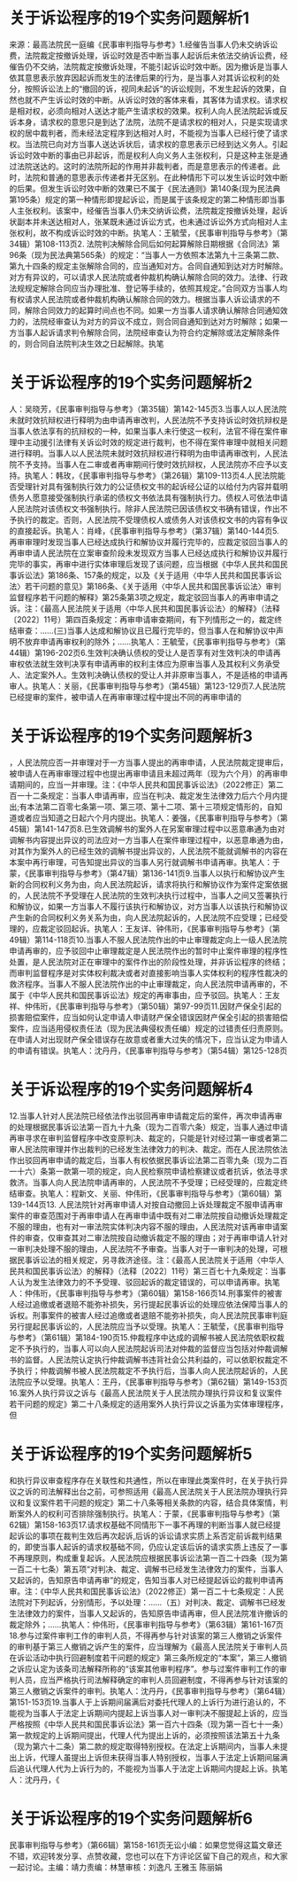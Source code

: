 # 关于诉讼程序的19个实务问题解析1

来源：最高法院民一庭编《民事审判指导与参考》1.经催告当事人仍未交纳诉讼费，法院裁定按撤诉处理，诉讼时效是否中断当事人起诉后未依法交纳诉讼费，经催告仍不交纳，法院裁定按撤诉处理，不能引起诉讼时效中断。因为撤诉是当事人依其意思表示放弃因起诉而发生的法律后果的行为，是当事人对其诉讼权利的处分，按照诉讼法上的“撤回的诉，视同未起诉”的诉讼规则，不发生起诉的效果，自然也就不产生诉讼时效的中断。从诉讼时效的客体来看，其客体为请求权。请求权是相对权，必须向相对人送达才能产生请求权的效果。权利人向人民法院起诉或反诉本身，请求权的意思只是到达了法院，法院不是请求权的相对人，只是实现请求权的居中裁判者，而未经法定程序到达相对人时，不能视为当事人已经行使了请求权。当法院已向对方当事人送达诉状后，请求权的意思表示已经到达义务人。引起诉讼时效中断的事由已非起诉，而是权利人向义务人主张权利，只是这种主张是通过法院送达的。这时的法院所起的作用并非裁判者，而是意思表示的传递者。此时，法院和普通的意思表示传递者并无区别。在此种情形下可以发生诉讼时效中断的后果。但发生诉讼时效中断的效果已不属于《民法通则》第140条(现为民法典第195条）规定的第一种情形即提起诉讼，而是属于该条规定的第二种情形即当事人主张权利。该案中，经催告当事人仍未交纳诉讼费，法院裁定按撤诉处理，起诉状副本并未送达相对人，张某既未通过诉讼方式，也未通过诉讼外方式向相对人主张权利，故不构成诉讼时效的中断。执笔人：王毓莹，《民事审判指导与参考》（第34辑）第108-113页2. 法院判决解除合同后如何起算解除日期根据《合同法》第96条（现为民法典第565条）的规定：“当事人一方依照本法第九十三条第二款、第九十四条的规定主张解除合同的，应当通知对方。合同自通知到达对方时解除。对方有异议的，可以请求人民法院或者仲裁机构确认解除合同的效力。法律、行政法规规定解除合同应当办理批准、登记等手续的，依照其规定。”合同双方当事人均有权请求人民法院或者仲裁机构确认解除合同的效力。根据当事人诉讼请求的不同，解除合同效力的起算时间点也不同。如果一方当事人请求确认解除合同通知效力的，法院经审查认为对方的异议不成立，则合同自通知到达对方时解除；如果一方当事人起诉请求判令解除合同，法院经审查认为符合约定解除或法定解除条件的，则合同自法院判决生效之日起解除。执笔

# 关于诉讼程序的19个实务问题解析2

人：吴晓芳，《民事审判指导与参考》（第35辑）第142-145页3.当事人以人民法院未就时效抗辩权进行释明为由申请再审改判，人民法院不予支持诉讼时效抗辩权是当事人依法享有的抗辩权的一种，如果当事人未行使这一权利，法官不得在案件审理中主动援引法律有关诉讼时效的规定进行裁判，也不得在案件审理中就相关问题进行释明。当事人以人民法院未就时效抗辩权进行释明为由申请再审改判，人民法院不予支持。当事人在二审或者再审期间行使时效抗辩权，人民法院亦不应予以支持。执笔人：韩玫，《民事审判指导与参考》（第26辑）第109-113页4.人民法院能否受理针对具有强制执行效力的公证债权文书的起诉经公证的以给付为内容并载明债务人愿意接受强制执行承诺的债权文书依法具有强制执行力。债权人可依法申请人民法院对该债权文书强制执行。除非人民法院已因该债权文书确有错误，作出不予执行的裁定。否则，人民法院不受理债权人或债务人对该债权文书的内容有争议的直接起诉。执笔人：肖峰，《民事审判指导与参考》（第37辑）第140-144页5. 再审审理时发现当事人已经达成执行和解协议并履行完毕的，应裁定驳回当事人的再审申请人民法院在立案审查阶段未发现双方当事人已经达成执行和解协议并履行完毕的事实，再审中进行实体审理后发现了该问题，应当根据《中华人民共和国民事诉讼法》第186条、157条的规定，以及《关于适用〈中华人民共和国民事诉讼法〉若干问题的意见》第186条、《关于适用〈中华人民共和国民事诉讼法〉审判监督程序若干问题的解释》第25条第3项之规定，裁定驳回当事人的再审申请之诉。注：《最高人民法院关于适用〈中华人民共和国民事诉讼法〉的解释》（法释〔2022〕11号）第四百条规定：再审申请审查期间，有下列情形之一的，裁定终结审查：……(三)当事人达成和解协议且已履行完毕的，但当事人在和解协议中声明不放弃申请再审权利的除外；……执笔人：王毓莹，《民事审判指导与参考》（第44辑）第196-202页6.生效判决确认债权的受让人是否享有对生效判决的申请再审权依法就生效判决享有申请再审的权利主体应为原审当事人及其权利义务承受人、法定案外人。生效判决确认债权的受让人并非原审当事人，不是适格的申请再审人。执笔人：关丽，《民事审判指导与参考》（第45辑）第123-129页7.人民法院已经提审的案件，被申请人在再审审理过程中提出不同的再审申请的

# 关于诉讼程序的19个实务问题解析3

，人民法院应否一并审理对于一方当事人提出的再审申请，人民法院裁定提审后，被申请人在再审审理过程中也提出再审申请且未超过两年（现为六个月）的再审申请期间的，应当一并审理。注：《中华人民共和国民事诉讼法》（2022修正）第二百一十二条规定：当事人申请再审，应当在判决、裁定发生法律效力后六个月内提出;有本法第二百零七条第一项、第三项、第十二项、第十三项规定情形的，自知道或者应当知道之日起六个月内提出。执笔人：姜强，《民事审判指导与参考》（第45辑）第141-147页8.已生效调解书的案外人在另案审理过程中以恶意串通为由对调解书内容提出异议的司法应对一方当事人在案件审理过程中，以恶意串通为由，对其作为案外人的已经生效的调解书提出异议的，人民法院不能就调解书的内容在本案中再行审理，可告知提出异议的当事人另行就调解书申请再审。执笔人：于蒙，《民事审判指导与参考》（第47辑）第136-141页9.当事人以执行和解协议产生新的合同权利义务为由，向人民法院起诉，请求将执行和解协议作为案件定案依据的，人民法院不予受理在人民法院的生效判决执行过程中，当事人之间又签署执行和解协议，如果一方当事人不履行该执行和解协议，对方当事人以该执行和解协议产生新的合同权利义务关系为由，向人民法院起诉的，人民法院不应受理；已经受理的，应裁定驳回起诉。执笔人：王友详、钟伟珩，《民事审判指导与参考》（第49辑）第114-118页10.当事人不服人民法院作出的中止审理裁定向上一级人民法院申请再审的，应予驳回中止审理裁定是人民法院作出的暂时中止案件审理的程序性处置，是人民法院对正在审理中的案件作出的阶段性处理，并非诉讼程序的终结；而审判监督程序是对实体权利裁决或者对直接影响当事人实体权利的程序性裁决的救济程序。当事人不服人民法院作出的中止审理裁定，向人民法院申请再审的，不属于《中华人民共和国民事诉讼法》规定的再审事由，应予驳回。执笔人：王友祥、仲伟珩，《民事审判指导与参考》（第50辑）第97-99页11.因财产保全引起的损害赔偿案件，应当如何认定申请人申请财产保全错误因财产保全引起的损害赔偿案件，应当适用侵权责任法（现为民法典侵权责任编）规定的过错责任归责原则。在申请人对出现财产保全错误存在故意或者重大过失的情况下，应当认定为申请人的申请有错误。执笔人：沈丹丹，《民事审判指导与参考》（第54辑）第125-128页

# 关于诉讼程序的19个实务问题解析4

12.当事人针对人民法院已经依法作出驳回再审申请裁定后的案件，再次申请再审的处理根据民事诉讼法第一百九十九条（现为二百零六条）规定，当事人通过申请再审寻求在审判监督程序中改变原判决、裁定的，只能是针对经过第一审或者第二审人民法院审理并作出裁判的已经发生法律效力的判决、裁定。而在人民法院依法作出驳回再审申请的裁定后，当事人有权依据民事诉讼法第二百零九条（现为二百一十六）条第一款第一项的规定，向人民检察院申请检察建议或者抗诉，依法寻求救济。当事人向人民法院申请再审的，人民法院不予受理；已经受理的，应裁定终结审查。执笔人：程新文、关丽、仲伟珩，《民事审判指导与参考》（第60辑）第139-144页13. 人民法院针对再审申请人对按自动撤回上诉处理裁定不服申请再审案件的审查范围对于再审申请人在再审申请中既有对二审法院按自动撤诉处理裁定不服的理由，也有对一审法院实体判决内容不服的理由，人民法院对该再审申请案件的审查，仅审查其对二审法院按自动撤诉裁定不服的理由；对于再审申请人针对一审判决处理不服的理由，人民法院不予审查。当事人对于一审判决的处理，可根据民事诉讼法的相关规定，另寻救济途径。注：《最高人民法院关于适用〈中华人民共和国民事诉讼法〉的解释》（法释〔2022〕11号）第三百七十九条规定：当事人认为发生法律效力的不予受理、驳回起诉的裁定错误的，可以申请再审。执笔人：仲伟珩，《民事审判指导与参考》（第60辑）第158-166页14.刑事案件的被害人经过追缴或者退赔不能弥补损失，另行提起民事诉讼的处理应依法保障当事人的诉权。刑事案件的被害人经过追缴或者退赔不能弥补损失，向人民法院民事审判庭另行提起民事诉讼的，人民法院应当予以受理。执笔人：王毓莹，《民事审判指导与参考》（第61辑）第184-190页15.仲裁程序中达成的调解书被人民法院依职权裁定不予执行的，当事人可以向人民法院起诉司法对仲裁的监督应当包括对仲裁调解书的监督。人民法院认定执行仲裁调解书违背社会公共利益的，可以依职权裁定不予执行；仲裁调解书被人民法院裁定不予执行后，当事人向人民法院起诉的，人民法院应予以受理。执笔人：王丹，《民事审判指导与参考》（第62辑）第149-153页16.案外人执行异议之诉与《最高人民法院关于人民法院办理执行异议和复议案件若干问题的规定》第二十八条规定的适用案外人执行异议之诉虽为实体审理程序，但

# 关于诉讼程序的19个实务问题解析5

和执行异议审查程序存在关联性和共通性，所以在审理此类案件时，在关于执行异议之诉的司法解释出台之前，可参照适用《最高人民法院关于人民法院办理执行异议和复议案件若干问题的规定》第二十八条等相关条款的内容，结合具体案情，判断案外人的权利可否排除强制执行。执笔人：于蒙，《民事审判指导与参考》（第62辑）第158-163页17.请求权基础不同情形下一事不再理的判断当事人就已经提起诉讼的事项在裁判生效后再次起诉,后诉的诉讼请求实质上系否定前诉裁判结果的，即使当事人起诉的请求权基础不同，仍应认定该后诉的请求实质上违反了一事不再理原则，构成重复起诉。人民法院应根据民事诉讼法第一百二十四条（现为第一百二十七条）第五项“对判决、裁定、调解书已经发生法律效力的案件，当事人又起诉的，告知原告申请再审”的规定，告知当事人对已经提起诉讼的裁判申请再审。注：《中华人民共和国民事诉讼法》（2022修正）第一百二十七条规定：人民法院对下列起诉，分别情形，予以处理：……（五）对判决、裁定、调解书已经发生法律效力的案件，当事人又起诉的，告知原告申请再审，但人民法院准许撤诉的裁定除外；……执笔人：仲伟珩，《民事审判指导与参考》（第63辑）第161-167页18.参与过案件审判工作的审判人员，不得再参与针对该案的第三人撤销之诉案件的审判基于第三人撤销之诉产生的案件，应当理解为《最高人民法院关于审判人员在诉讼活动中执行回避制度若干问题的规定》第三条所规定的“本案”，第三人撤销之诉应认定为该条司法解释所称的“该案其他审判程序”。参与过案件审判工作的审判人员，应当严格执行司法解释确定的审判人员回避制度，不得再参与针对该案的第三人撤销之诉案件的审判。执笔人：沈丹丹，《民事审判指导与参考》（第64辑）第151-153页19.当事人于上诉期间届满后对委托代理人的上诉行为进行追认的，不能视为当事人于法定上诉期间内提起上诉当事人对一审判决不服提起上诉的，应当严格按照《中华人民共和国民事诉讼法》第一百六十四条（现为第一百七十一条）第一款规定的上诉期间提出，代理人代为提出上诉的，必须按照该法第五十九条（现为第六十二条）第二款的规定取得特别授权。在法定上诉期间内，当事人未提出上诉，代理人虽提出上诉但未获得当事人特别授权，当事人于法定上诉期间届满后追认代理人代为上诉行为的，不能视为当事人于法定上诉期间内提起上诉。执笔人：沈丹丹，《

# 关于诉讼程序的19个实务问题解析6

民事审判指导与参考》（第66辑）第158-161页无讼小编：如果您觉得这篇文章还不错，欢迎转发分享、点赞收藏，您也可以在下方评论区留下自己的观点，和大家一起讨论。主编：靖力责编：林慧审核：刘逸凡 王雅玉 陈丽娟

